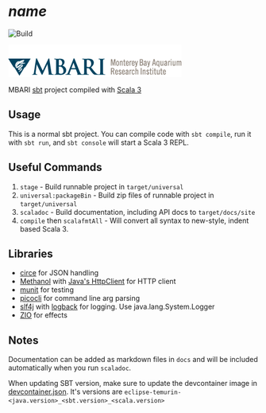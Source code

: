 # $name$

![Build](https://github.com/mbari-org/$name$/actions/workflows/test.yml/badge.svg)

![MBARI logo](src/docs/images/logo-mbari-3b.png)

MBARI [sbt](https://www.scala-sbt.org) project compiled with [Scala 3](https://www.scala-lang.org)

## Usage

This is a normal sbt project. You can compile code with `sbt compile`, run it with `sbt run`, and `sbt console` will start a Scala 3 REPL.

## Useful Commands

1. `stage` - Build runnable project in `target/universal`
2. `universal:packageBin` - Build zip files of runnable project in `target/universal`
3. `scaladoc` - Build documentation, including API docs to `target/docs/site`
4. `compile` then `scalafmtAll` - Will convert all syntax to new-style, indent based Scala 3.

## Libraries

- [circe](https://circe.github.io/circe/) for JSON handling
- [Methanol](https://github.com/mizosoft/methanol) with [Java's HttpClient](https://docs.oracle.com/en/java/javase/17/docs/api/java.net.http/java/net/http/HttpClient.html) for HTTP client
- [munit](https://github.com/scalameta/munit) for testing
- [picocli](https://picocli.info/) for command line arg parsing
- [slf4j](http://www.slf4j.org/) with [logback](http://logback.qos.ch/) for logging. Use java.lang.System.Logger
- [ZIO](https://zio.dev/) for effects

## Notes

Documentation can be added as markdown files in `docs` and will be included automatically when you run `scaladoc`.

When updating SBT version, make sure to update the devcontainer image in [devcontainer.json](.devcontainer/devcontainer.json). It's versions are `eclipse-temurin-<java.version>_<sbt.version>_<scala.version>`
